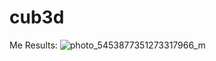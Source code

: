 # cub3d

Me Results: ![photo_5453877351273317966_m](https://user-images.githubusercontent.com/118346014/202439073-8bbd6c3e-9fc5-4b5e-8794-2a1fbe30cc08.jpg)
